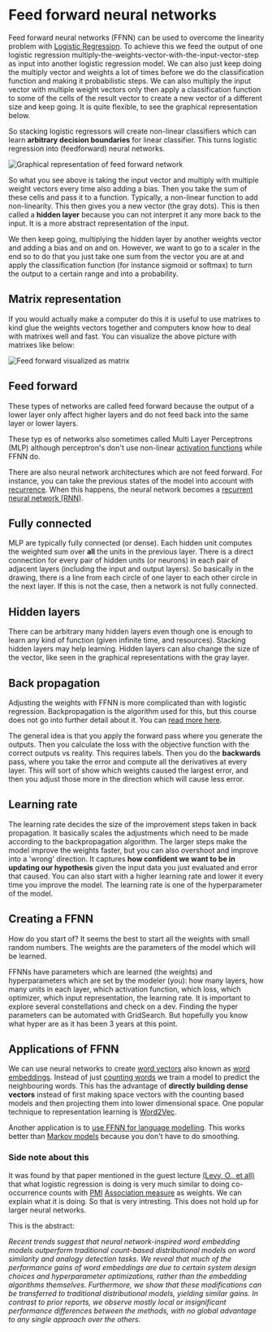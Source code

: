 # Feed forward neural networks 

Feed forward neural networks (FFNN) can be used to overcome the linearity problem with [Logistic Regression](Logistic%20Regression.md). To achieve this we feed the output of one logistic regression multiply-the-weights-vector-with-the-input-vector-step as input into another logistic regression model. We can also just keep doing the multiply vector and weights a lot of times before we do the classification function and making it probabilistic steps. We can also multiply the input vector with multiple weight vectors only then apply a classification function to some of the cells of the result vector to create a new vector of a different size and keep going. It is quite flexible, to see the graphical representation below.  

So stacking logistic regressors will create non-linear classifiers which can learn **arbitrary decision boundaries** for linear classifier. This turns logistic regression into (feedforward) neural networks.

![Graphical representation of feed forward network](../images/Pasted%20image%2020220603203033.png)

So what you see above is taking the input vector and multiply with multiple weight vectors every time also adding a bias. Then you take the sum of these cells and pass it to a function. Typically, a non-linear function to add non-linearity. This then gives you a new vector (the gray dots). This is then called a **hidden layer** because you can not interpret it any more back to the input. It is a more abstract representation of the input. 

We then keep going, multiplying the hidden layer by another weights vector and adding a bias and on and on. However, we want to go to a scaler in the end so to do that you just take one sum from the vector you are at and apply the classification function (for instance sigmoid or softmax) to turn the output to a certain range and into a probability.  

## Matrix representation 

If you would actually make a computer do this it is useful to use matrixes to kind glue the weights vectors together and computers know how to deal with matrixes well and fast. You can visualize the above picture with matrixes like below:

![Feed forward visualized as matrix](../images/Pasted%20image%2020220603203248.png)

## Feed forward  
These types of networks are called feed forward because the output of a lower layer only affect higher layers and do not feed back into the same layer or lower layers. 

These typ es of networks also sometimes called Multi Layer Perceptrons (MLP) although perceptron's don't use non-linear [activation functions](Logistic%20Regression.md) while FFNN do.

There are also neural network architectures which are not feed forward. For instance, you can take the previous states of the model into account with [recurrence](Recurrence.md). When this happens, the neural network becomes a [recurrent neural network (RNN)](../Prediction/Recurrent%20neural%20network%20(RNN).md).  

## Fully connected 
MLP are typically fully connected (or dense). Each hidden unit computes the weighted sum over **all** the units in the previous layer. There is a direct connection for every pair of hidden units (or neurons) in each pair of adjacent layers (including the input and output layers). So basically in the drawing, there is a line from each circle of one layer to each other circle in the next layer.  If this is not the case, then a network is not fully connected.

## Hidden layers
There can be arbitrary many hidden layers even though one is enough to learn any kind of function (given infinite time, and resources). Stacking hidden layers may help learning. Hidden layers can also change the size of the vector, like seen in the graphical representations with the gray layer. 

## Back propagation
Adjusting the weights with FFNN is more complicated than with logistic regression.  Backpropagation is the algorithm used for this, but this course does not go into further detail about it. You can [read more here](http://neuralnetworksanddeeplearning.com/chap2.html).

The general idea is that you apply the forward pass where you generate the outputs. Then you calculate the loss with the objective function with the correct outputs vs reality. This requires labels. Then you do the **backwards** pass, where you take the error and compute all the derivatives at every layer. This will sort of show which weights caused the largest error, and then you adjust those more in the direction which will cause less error.

## Learning rate 
The learning rate decides the size of the improvement steps taken in back propagation. It basically scales the adjustments which need to be made according to the backpropagation algorithm. The larger steps make the model improve the weights faster, but you can also overshoot and improve into a 'wrong' direction. It captures **how confident we want to be in updating our hypothesis** given the input data you just evaluated and error that caused. You can also start with a higher learning rate and lower it every time you improve the model. The learning rate is one of the hyperparameter of the model. 

## Creating a FFNN 
How do you start of? It seems the best to start all the weights with small random numbers. The weights are the parameters of the model which will be learned.  

FFNNs have parameters which are learned (the weights) and hyperparameters which are set by the modeler (you): how many layers, how many units in each layer, which activation function, which loss, which optimizer, which input representation, the learning rate. It is important to explore several constellations and check on a dev. Finding the hyper parameters can be automated with GridSearch. But hopefully you know what hyper are as it has been 3 years at this point.  

## Applications of FFNN
We can use neural networks to create [word vectors](../Semantic-Similarity/Vector%20semantics.md) also known as [word embeddings](../Semantic-Similarity/Embeddings.md). Instead of just [counting words](../Semantic-Similarity/Co-occurrence.md) we train a model to predict the neighbouring words. This has the advantage of **directly building dense vectors** instead of first making space vectors with the counting based models and then projecting them into lower dimensional space. One popular technique to representation learning is [Word2Vec](../Semantic-Similarity/Word2Vec.md). 

Another application is to [use FFNN for language modelling](../Prediction/Using%20FFNN%20for%20language%20modelling.md). This works better than [Markov models](../Prediction/Markov%20models.md) because you don't have to do smoothing. 



### Side note about this 
It was found by that paper mentioned in the guest lecture [(Levy, O., et all)](https://scholar.google.nl/scholar?q=improving+distributional+similarity+with+lessons+learned+from+word+embeddings&hl=en&as_sdt=0&as_vis=1&oi=scholart) that what logistic regression is doing is very much similar to doing co-occurrence counts with [PMI](../Semantic-Similarity/Point%20wise%20mutual%20information%20(PMI).md) [Association measure](../Semantic-Similarity/Association%20measure.md) as weights. We can explain what it is doing. So that is very intresting. This does not hold up for larger neural networks. 

This is the abstract:

*Recent trends suggest that neural network-inspired word embedding models outperform traditional count-based distributional models on word similarity and analogy detection tasks. We reveal that much of the performance gains of word embeddings are due to certain system design choices and hyperparameter optimizations, rather than the embedding algorithms themselves. Furthermore, we show that these modifications can be transferred to traditional distributional models, yielding similar gains. In contrast to prior reports, we observe mostly local or insignificant performance differences between the methods, with no global advantage to any single approach over the others.*

